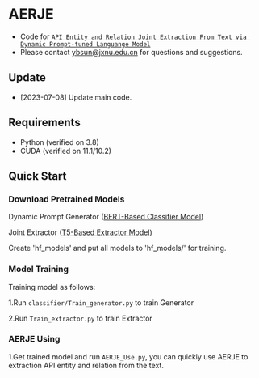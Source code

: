 # AERJE

- Code for [``API Entity and Relation Joint Extraction From Text via Dynamic Prompt-tuned Languange Model``](https://dl.acm.org/doi/10.1145/3607188)
- Please contact ybsun@jxnu.edu.cn for questions and suggestions.

## Update
- [2023-07-08] Update main code.

## Requirements
- Python (verified on 3.8)
- CUDA (verified on 11.1/10.2)

## Quick Start

### Download Pretrained Models
Dynamic Prompt Generator ([BERT-Based Classifier Model](https://huggingface.co/bert-base-uncased))

Joint Extractor ([T5-Based Extractor Model](https://drive.google.com/file/d/15OFkWw8kJA1k2g_zehZ0pxcjTABY2iF1/view))

Create 'hf_models' and put all models to 'hf_models/' for training.

### Model Training

Training model as follows:

1.Run `classifier/Train_generator.py` to train Generator

2.Run `Train_extractor.py` to train Extractor

### AERJE Using

1.Get trained model and run `AERJE_Use.py`, you can quickly use AERJE to extraction API entity and relation from the text.
